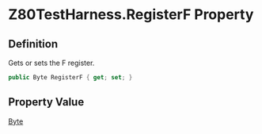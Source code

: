 # Z80TestHarness.RegisterF Property
## Definition

Gets or sets the F register.

```c#
public Byte RegisterF { get; set; }
```

## Property Value

[Byte](https://learn.microsoft.com/en-gb/dotnet/api/System.Byte)
